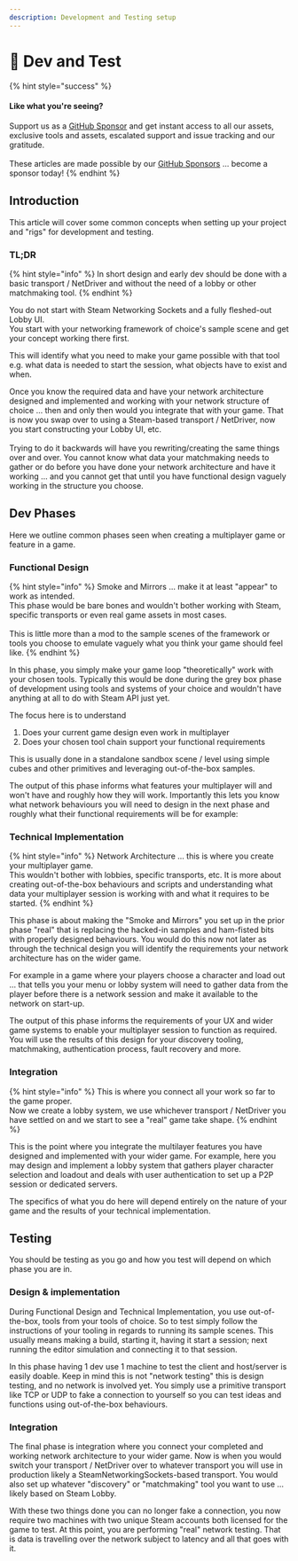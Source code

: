 ```yaml
---
description: Development and Testing setup
---
```


# 🧪 Dev and Test

{% hint style="success" %}
#### Like what you're seeing?

Support us as a [GitHub Sponsor](../../../../where-to-buy/become-a-sponsor.md) and get instant access to all our assets, exclusive tools and assets, escalated support and issue tracking and our gratitude.\
\
These articles are made possible by our [GitHub Sponsors](../../../../where-to-buy/become-a-sponsor.md) ... become a sponsor today!
{% endhint %}

## &#x20;Introduction

This article will cover some common concepts when setting up your project and "rigs" for development and testing.

### TL;DR

{% hint style="info" %}
In short design and early dev should be done with a basic transport / NetDriver and without the need of a lobby or other matchmaking tool.
{% endhint %}

You do not start with Steam Networking Sockets and a fully fleshed-out Lobby UI. \
You start with your networking framework of choice's sample scene and get your concept working there first.

This will identify what you need to make your game possible with that tool e.g. what data is needed to start the session, what objects have to exist and when.

Once you know the required data and have your network architecture designed and implemented and working with your network structure of choice ... then and only then would you integrate that with your game. That is now you swap over to using a Steam-based transport / NetDriver, now you start constructing your Lobby UI, etc.\
\
Trying to do it backwards will have you rewriting/creating the same things over and over. You cannot know what data your matchmaking needs to gather or do before you have done your network architecture and have it working ... and you cannot get that until you have functional design vaguely working in the structure you choose.

## Dev Phases

Here we outline common phases seen when creating a multiplayer game or feature in a game.

### Functional Design

{% hint style="info" %}
Smoke and Mirrors ... make it at least "appear" to work as intended.\
This phase would be bare bones and wouldn't bother working with Steam, specific transports or even real game assets in most cases.\
\
This is little more than a mod to the sample scenes of the framework or tools you choose to emulate vaguely what you think your game should feel like.
{% endhint %}

In this phase, you simply make your game loop "theoretically" work with your chosen tools. Typically this would be done during the grey box phase of development using tools and systems of your choice and wouldn't have anything at all to do with Steam API just yet.

The focus here is to understand&#x20;

1. Does your current game design even work in multiplayer
2. Does your chosen tool chain support your functional requirements

This is usually done in a standalone sandbox scene / level using simple cubes and other primitives and leveraging out-of-the-box samples.

The output of this phase informs what features your multiplayer will and won't have and roughly how they will work. Importantly this lets you know what network behaviours you will need to design in the next phase and roughly what their functional requirements will be for example:

### Technical Implementation

{% hint style="info" %}
Network Architecture ... this is where you create your multiplayer game.\
This wouldn't bother with lobbies, specific transports, etc. It is more about creating out-of-the-box behaviours and scripts and understanding what data your multiplayer session is working with and what it requires to be started.
{% endhint %}

This phase is about making the "Smoke and Mirrors" you set up in the prior phase "real" that is replacing the hacked-in samples and ham-fisted bits with properly designed behaviours. You would do this now not later as through the technical design you will identify the requirements your network architecture has on the wider game.&#x20;

For example in a game where your players choose a character and load out ... that tells you your menu or lobby system will need to gather data from the player before there is a network session and make it available to the network on start-up.

The output of this phase informs the requirements of your UX and wider game systems to enable your multiplayer session to function as required. You will use the results of this design for your discovery tooling, matchmaking, authentication process, fault recovery and more.

### Integration

{% hint style="info" %}
This is where you connect all your work so far to the game proper. \
Now we create a lobby system, we use whichever transport / NetDriver you have settled on and we start to see a "real" game take shape.
{% endhint %}

This is the point where you integrate the multilayer features you have designed and implemented with your wider game. For example, here you may design and implement a lobby system that gathers player character selection and loadout and deals with user authentication to set up a P2P session or dedicated servers.

The specifics of what you do here will depend entirely on the nature of your game and the results of your technical implementation.&#x20;

## Testing

You should be testing as you go and how you test will depend on which phase you are in.

### Design & implementation

During Functional Design and Technical Implementation, you use out-of-the-box, tools from your tools of choice. So to test simply follow the instructions of your tooling in regards to running its sample scenes. This usually means making a build, starting it, having it start a session; next running the editor simulation and connecting it to that session.

In this phase having 1 dev use 1 machine to test the client and host/server is easily doable. Keep in mind this is not "network testing" this is design testing, and no network is involved yet. You simply use a primitive transport like TCP or UDP to fake a connection to yourself so you can test ideas and functions using out-of-the-box behaviours.

### Integration

The final phase is integration where you connect your completed and working network architecture to your wider game. Now is when you would switch your transport / NetDriver over to whatever transport you will use in production likely a SteamNetworkingSockets-based transport. You would also set up whatever "discovery" or "matchmaking" tool you want to use ... likely based on Steam Lobby.

With these two things done you can no longer fake a connection, you now require two machines with two unique Steam accounts both licensed for the game to test. At this point, you are performing "real" network testing. That is data is travelling over the network subject to latency and all that goes with it.
